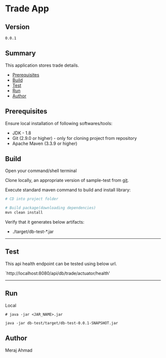 # Trade App #

## Version ##

`0.0.1`

## Summary ##

This application stores trade details.

* [Prerequisites](#markdown-header-prerequisites)
* [Build](#markdown-header-build)
* [Test](#markdown-header-test)
* [Run](#markdown-header-run)
* [Author](#markdown-header-author)

## Prerequisites ##

Ensure local installation of following softwares/tools:

* JDK - 1.8
* Git (2.9.0 or higher) - only for cloning project from repository
* Apache Maven (3.3.9 or higher)


## Build

Open your command/shell terminal

Clone locally, an appropriate version of sample-test from [git](https://github.com/sammeraj1/db_test).

Execute standard maven command to build and install library:

~~~bash
# CD into project folder

# Build package(downloading dependencies)
mvn clean install
~~~
Verify that it generates below artifacts:

* ./target/db-test-*.jar

---

## Test

This api health endpoint can be tested using below url.

`http://localhost:8080/api/db/trade/actuator/health'


---

## Run

Local

```
# java -jar <JAR_NAME>.jar

java -jar db-test/target/db-test-0.0.1-SNAPSHOT.jar

```

## Author ##

Meraj Ahmad
